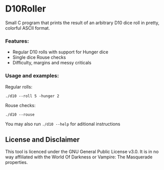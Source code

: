 # D10Roller
Small C program that prints the result of an arbitrary D10 dice roll in pretty, colorful ASCII format.

### Features:
  
   - Regular D10 rolls with support for Hunger dice
   - Single dice Rouse checks
   - Difficulty, margins and messy criticals
   
### Usage and examples:

  Regular rolls:
  ```
  ./d10 --roll 5 -hunger 2
  ```
  Rouse checks:
  ```
  ./d10 --rouse
  ```
  
  You may also run ```./d10 --help``` for aditional instructions
  
## License and Disclaimer

This tool is licenced under the GNU General Public License v3.0.
It is in no way affiliated with the World Of Darkness or Vampire: The Masquerade properties.
  
 
